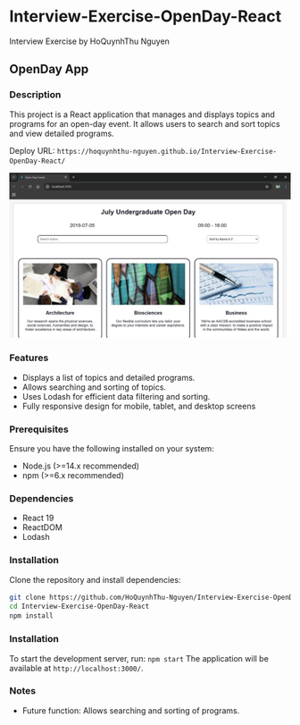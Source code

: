 # Interview-Exercise-OpenDay-React
Interview Exercise by HoQuynhThu Nguyen

## OpenDay App

### Description
This project is a React application that manages and displays topics and programs for an open-day event. It allows users to search and sort topics and view detailed programs.

Deploy URL: `https://hoquynhthu-nguyen.github.io/Interview-Exercise-OpenDay-React/`

![Open Day App by HoQuynhThu Nguyen](assets/images/image.jpg)

### Features
- Displays a list of topics and detailed programs.
- Allows searching and sorting of topics.
- Uses Lodash for efficient data filtering and sorting.
- Fully responsive design for mobile, tablet, and desktop screens
  
### Prerequisites
Ensure you have the following installed on your system:
- Node.js (>=14.x recommended)
- npm (>=6.x recommended)

### Dependencies
- React 19
- ReactDOM
- Lodash

### Installation
Clone the repository and install dependencies:
```bash
git clone https://github.com/HoQuynhThu-Nguyen/Interview-Exercise-OpenDay-React.git
cd Interview-Exercise-OpenDay-React
npm install
```

### Installation
To start the development server, run:
``npm start``
The application will be available at `http://localhost:3000/`.

### Notes
- Future function: Allows searching and sorting of programs.



